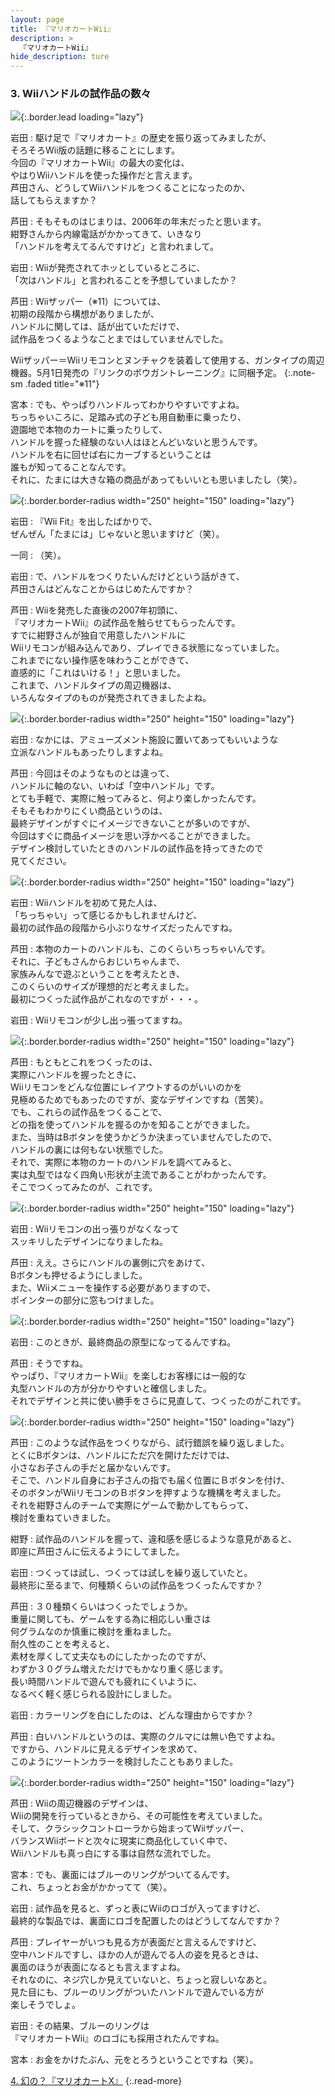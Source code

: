 ```yaml
---
layout: page
title: 『マリオカートWii』
description: >
  『マリオカートWii』
hide_description: ture
---
```


### 3. Wiiハンドルの試作品の数々

![](/interviews/jp/wii/rmcj/vol1/img/mainvisual.jpg){:.border.lead loading="lazy"}

岩田
: 駆け足で『マリオカート』の歴史を振り返ってみましたが、<br>そろそろWii版の話題に移ることにします。<br>今回の『マリオカートWii』の最大の変化は、<br>やはりWiiハンドルを使った操作だと言えます。<br>芦田さん、どうしてWiiハンドルをつくることになったのか、<br>話してもらえますか？

芦田
: そもそものはじまりは、2006年の年末だったと思います。<br>紺野さんから内線電話がかかってきて、いきなり<br>「ハンドルを考えてるんですけど」と言われまして。

岩田
: Wiiが発売されてホッとしているところに、<br>「次はハンドル」と言われることを予想していましたか？

芦田
: Wiiザッパー（※11）については、<br>初期の段階から構想がありましたが、<br>ハンドルに関しては、話が出ていただけで、<br>試作品をつくるようなことまではしていませんでした。

Wiiザッパー＝Wiiリモコンとヌンチャクを装着して使用する、ガンタイプの周辺機器。5月1日発売の『リンクのボウガントレーニング』に同梱予定。
{:.note-sm .faded title="※11"}

宮本
: でも、やっぱりハンドルってわかりやすいですよね。<br>ちっちゃいころに、足踏み式の子ども用自動車に乗ったり、<br>遊園地で本物のカートに乗ったりして、<br>ハンドルを握った経験のない人はほとんどいないと思うんです。<br>ハンドルを右に回せば右にカーブするということは<br>誰もが知ってることなんです。<br>それに、たまには大きな箱の商品があってもいいとも思いましたし（笑）。

![](/interviews/jp/wii/rmcj/vol1/img/photo7.jpg){:.border.border-radius width="250" height="150" loading="lazy"}

岩田
: 『Wii Fit』を出したばかりで、<br>ぜんぜん「たまには」じゃないと思いますけど（笑）。

一同
: （笑）。

岩田
: で、ハンドルをつくりたいんだけどという話がきて、<br>芦田さんはどんなことからはじめたんですか？

芦田
: Wiiを発売した直後の2007年初頭に、<br>『マリオカートWii』の試作品を触らせてもらったんです。<br>すでに紺野さんが独自で用意したハンドルに<br>Wiiリモコンが組み込んであり、プレイできる状態になっていました。<br>これまでにない操作感を味わうことができて、<br>直感的に「これはいける！」と思いました。<br>これまで、ハンドルタイプの周辺機器は、<br>いろんなタイプのものが発売されてきましたよね。

![](/interviews/jp/wii/rmcj/vol1/img/photo8.jpg){:.border.border-radius width="250" height="150" loading="lazy"}

岩田
: なかには、アミューズメント施設に置いてあってもいいような<br>立派なハンドルもあったりしますよね。

芦田
: 今回はそのようなものとは違って、<br>ハンドルに軸のない、いわば「空中ハンドル」です。<br>とても手軽で、実際に触ってみると、何より楽しかったんです。<br>そもそもわかりにくい商品というのは、<br>最終デザインがすぐにイメージできないことが多いのですが、<br>今回はすぐに商品イメージを思い浮かべることができました。<br>デザイン検討していたときのハンドルの試作品を持ってきたので<br>見てください。

![](/interviews/jp/wii/rmcj/vol1/img/photo9.jpg){:.border.border-radius width="250" height="150" loading="lazy"}

岩田
: Wiiハンドルを初めて見た人は、<br>「ちっちゃい」って感じるかもしれませんけど、<br>最初の試作品の段階から小ぶりなサイズだったんですね。

芦田
: 本物のカートのハンドルも、このくらいちっちゃいんです。<br>それに、子どもさんからおじいちゃんまで、<br>家族みんなで遊ぶということを考えたとき、<br>このくらいのサイズが理想的だと考えました。<br>最初につくった試作品がこれなのですが・・・。

岩田
: Wiiリモコンが少し出っ張ってますね。

![](/interviews/jp/wii/rmcj/vol1/img/photo10.jpg){:.border.border-radius width="250" height="150" loading="lazy"}

芦田
: もともとこれをつくったのは、<br>実際にハンドルを握ったときに、<br>Wiiリモコンをどんな位置にレイアウトするのがいいのかを<br>見極めるためでもあったのですが、変なデザインですね（苦笑）。<br>でも、これらの試作品をつくることで、<br>どの指を使ってハンドルを握るのかを知ることができました。<br>また、当時はBボタンを使うかどうか決まっていませんでしたので、<br>ハンドルの裏には何もない状態でした。<br>それで、実際に本物のカートのハンドルを調べてみると、<br>実は丸型ではなく四角い形状が主流であることがわかったんです。<br>そこでつくってみたのが、これです。

![](/interviews/jp/wii/rmcj/vol1/img/photo11.jpg){:.border.border-radius width="250" height="150" loading="lazy"}

岩田
: Wiiリモコンの出っ張りがなくなって<br>スッキリしたデザインになりましたね。

芦田
: ええ。さらにハンドルの裏側に穴をあけて、<br>Bボタンも押せるようにしました。<br>また、Wiiメニューを操作する必要がありますので、<br>ポインターの部分に窓もつけました。

![](/interviews/jp/wii/rmcj/vol1/img/photo12.jpg){:.border.border-radius width="250" height="150" loading="lazy"}

岩田
: このときが、最終商品の原型になってるんですね。

芦田
: そうですね。<br>やっぱり、『マリオカートWii』を楽しむお客様には一般的な<br>丸型ハンドルの方が分かりやすいと確信しました。<br>それでデザインと共に使い勝手をさらに見直して、つくったのがこれです。

![](/interviews/jp/wii/rmcj/vol1/img/photo13.jpg){:.border.border-radius width="250" height="150" loading="lazy"}

芦田
: このような試作品をつくりながら、試行錯誤を繰り返しました。<br>とくにBボタンは、ハンドルにただ穴を開けただけでは、<br>小さなお子さんの手だと届かないんです。<br>そこで、ハンドル自身にお子さんの指でも届く位置にＢボタンを付け、<br>そのボタンがWiiリモコンのＢボタンを押すような機構を考えました。<br>それを紺野さんのチームで実際にゲームで動かしてもらって、<br>検討を重ねていきました。

紺野
: 試作品のハンドルを握って、違和感を感じるような意見があると、<br>即座に芦田さんに伝えるようにしてました。

岩田
: つくっては試し、つくっては試しを繰り返していたと。<br>最終形に至るまで、何種類くらいの試作品をつくったんですか？

芦田
: ３０種類くらいはつくったでしょうか。<br>重量に関しても、ゲームをする為に相応しい重さは<br>何グラムなのか慎重に検討を重ねました。<br>耐久性のことを考えると、<br>素材を厚くして丈夫なものにしたかったのですが、<br>わずか３０グラム増えただけでもかなり重く感じます。<br>長い時間ハンドルで遊んでも疲れにくいように、<br>なるべく軽く感じられる設計にしました。

岩田
: カラーリングを白にしたのは、どんな理由からですか？

芦田
: 白いハンドルというのは、実際のクルマには無い色ですよね。<br>ですから、ハンドルに見えるデザインを求めて、<br>このようにツートンカラーを検討したこともありました。

![](/interviews/jp/wii/rmcj/vol1/img/photo14.jpg){:.border.border-radius width="250" height="150" loading="lazy"}

芦田
: Wiiの周辺機器のデザインは、<br>Wiiの開発を行っているときから、その可能性を考えていました。<br>そして、クラシックコントローラから始まってWiiザッパー、<br>バランスWiiボードと次々に現実に商品化していく中で、<br>Wiiハンドルも真っ白にする事は自然な流れでした。

宮本
: でも、裏面にはブルーのリングがついてるんです。<br>これ、ちょっとお金がかかってて（笑）。

岩田
: 試作品を見ると、ずっと表にWiiのロゴが入ってますけど、<br>最終的な製品では、裏面にロゴを配置したのはどうしてなんですか？

芦田
: プレイヤーがいつも見る方が表面だと言えるんですけど、<br>空中ハンドルですし、ほかの人が遊んでる人の姿を見るときは、<br>裏面のほうが表面になるとも言えますよね。<br>それなのに、ネジ穴しか見えていないと、ちょっと寂しいなあと。<br>見た目にも、ブルーのリングがついたハンドルで遊んでいる方が<br>楽しそうでしょ。

岩田
: その結果、ブルーのリングは<br>『マリオカートWii』のロゴにも採用されたんですね。

宮本
: お金をかけたぶん、元をとろうということですね（笑）。

[4. 幻の？『マリオカートX』](4.md)
{:.read-more}

